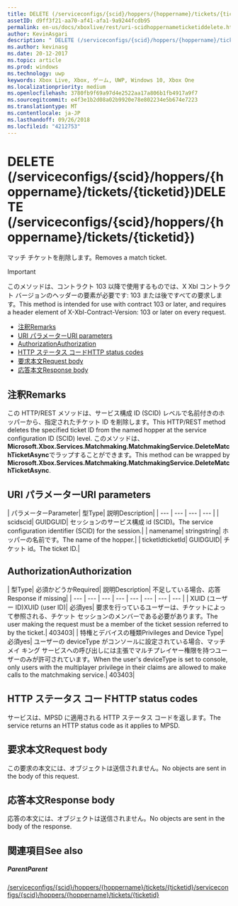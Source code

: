 ```yaml
---
title: DELETE (/serviceconfigs/{scid}/hoppers/{hoppername}/tickets/{ticketid})
assetID: d9ff3f21-aa70-af41-afa1-9a9244fcdb95
permalink: en-us/docs/xboxlive/rest/uri-scidhoppernameticketiddelete.html
author: KevinAsgari
description: " DELETE (/serviceconfigs/{scid}/hoppers/{hoppername}/tickets/{ticketid})"
ms.author: kevinasg
ms.date: 20-12-2017
ms.topic: article
ms.prod: windows
ms.technology: uwp
keywords: Xbox Live, Xbox, ゲーム, UWP, Windows 10, Xbox One
ms.localizationpriority: medium
ms.openlocfilehash: 3780fb9f69a97d4e2522aa17a806b1fb4917a9f7
ms.sourcegitcommit: e4f3e1b2d08a02b9920e78e802234e5b674e7223
ms.translationtype: MT
ms.contentlocale: ja-JP
ms.lasthandoff: 09/26/2018
ms.locfileid: "4212753"
---
```

# <a name="delete-serviceconfigsscidhoppershoppernameticketsticketid"></a><span data-ttu-id="0e728-104">DELETE (/serviceconfigs/{scid}/hoppers/{hoppername}/tickets/{ticketid})</span><span class="sxs-lookup"><span data-stu-id="0e728-104">DELETE (/serviceconfigs/{scid}/hoppers/{hoppername}/tickets/{ticketid})</span></span>

<span data-ttu-id="0e728-105">マッチ チケットを削除します。</span><span class="sxs-lookup"><span data-stu-id="0e728-105">Removes a match ticket.</span></span>

> [!IMPORTANT]
> <span data-ttu-id="0e728-106">このメソッドは、コントラクト 103 以降で使用するものでは、X Xbl コントラクト バージョンのヘッダーの要素が必要です: 103 または後ですべての要求します。</span><span class="sxs-lookup"><span data-stu-id="0e728-106">This method is intended for use with contract 103 or later, and requires a header element of X-Xbl-Contract-Version: 103 or later on every request.</span></span>

  * [<span data-ttu-id="0e728-107">注釈</span><span class="sxs-lookup"><span data-stu-id="0e728-107">Remarks</span></span>](#ID4ET)
  * [<span data-ttu-id="0e728-108">URI パラメーター</span><span class="sxs-lookup"><span data-stu-id="0e728-108">URI parameters</span></span>](#ID4E2)
  * [<span data-ttu-id="0e728-109">Authorization</span><span class="sxs-lookup"><span data-stu-id="0e728-109">Authorization</span></span>](#ID4EGB)
  * [<span data-ttu-id="0e728-110">HTTP ステータス コード</span><span class="sxs-lookup"><span data-stu-id="0e728-110">HTTP status codes</span></span>](#ID4EOC)
  * [<span data-ttu-id="0e728-111">要求本文</span><span class="sxs-lookup"><span data-stu-id="0e728-111">Request body</span></span>](#ID4EXC)
  * [<span data-ttu-id="0e728-112">応答本文</span><span class="sxs-lookup"><span data-stu-id="0e728-112">Response body</span></span>](#ID4ECD)

<a id="ID4ET"></a>


## <a name="remarks"></a><span data-ttu-id="0e728-113">注釈</span><span class="sxs-lookup"><span data-stu-id="0e728-113">Remarks</span></span>

<span data-ttu-id="0e728-114">この HTTP/REST メソッドは、サービス構成 ID (SCID) レベルで名前付きのホッパーから、指定されたチケット ID を削除します。</span><span class="sxs-lookup"><span data-stu-id="0e728-114">This HTTP/REST method deletes the specified ticket ID from the named hopper at the service configuration ID (SCID) level.</span></span> <span data-ttu-id="0e728-115">このメソッドは、 **Microsoft.Xbox.Services.Matchmaking.MatchmakingService.DeleteMatchTicketAsync**でラップすることができます。</span><span class="sxs-lookup"><span data-stu-id="0e728-115">This method can be wrapped by **Microsoft.Xbox.Services.Matchmaking.MatchmakingService.DeleteMatchTicketAsync**.</span></span>  
<a id="ID4E2"></a>


## <a name="uri-parameters"></a><span data-ttu-id="0e728-116">URI パラメーター</span><span class="sxs-lookup"><span data-stu-id="0e728-116">URI parameters</span></span>

| <span data-ttu-id="0e728-117">パラメーター</span><span class="sxs-lookup"><span data-stu-id="0e728-117">Parameter</span></span>| <span data-ttu-id="0e728-118">型</span><span class="sxs-lookup"><span data-stu-id="0e728-118">Type</span></span>| <span data-ttu-id="0e728-119">説明</span><span class="sxs-lookup"><span data-stu-id="0e728-119">Description</span></span>|
| --- | --- | --- | --- |
| <span data-ttu-id="0e728-120">scid</span><span class="sxs-lookup"><span data-stu-id="0e728-120">scid</span></span>| <span data-ttu-id="0e728-121">GUID</span><span class="sxs-lookup"><span data-stu-id="0e728-121">GUID</span></span>| <span data-ttu-id="0e728-122">セッションのサービス構成 id (SCID)。</span><span class="sxs-lookup"><span data-stu-id="0e728-122">The service configuration identifier (SCID) for the session.</span></span>|
| <span data-ttu-id="0e728-123">name</span><span class="sxs-lookup"><span data-stu-id="0e728-123">name</span></span>| <span data-ttu-id="0e728-124">string</span><span class="sxs-lookup"><span data-stu-id="0e728-124">string</span></span>| <span data-ttu-id="0e728-125">ホッパーの名前です。</span><span class="sxs-lookup"><span data-stu-id="0e728-125">The name of the hopper.</span></span>|
| <span data-ttu-id="0e728-126">ticketId</span><span class="sxs-lookup"><span data-stu-id="0e728-126">ticketId</span></span>| <span data-ttu-id="0e728-127">GUID</span><span class="sxs-lookup"><span data-stu-id="0e728-127">GUID</span></span>| <span data-ttu-id="0e728-128">チケット id。</span><span class="sxs-lookup"><span data-stu-id="0e728-128">The ticket ID.</span></span>|

<a id="ID4EGB"></a>


## <a name="authorization"></a><span data-ttu-id="0e728-129">Authorization</span><span class="sxs-lookup"><span data-stu-id="0e728-129">Authorization</span></span>

| <span data-ttu-id="0e728-130">型</span><span class="sxs-lookup"><span data-stu-id="0e728-130">Type</span></span>| <span data-ttu-id="0e728-131">必須かどうか</span><span class="sxs-lookup"><span data-stu-id="0e728-131">Required</span></span>| <span data-ttu-id="0e728-132">説明</span><span class="sxs-lookup"><span data-stu-id="0e728-132">Description</span></span>| <span data-ttu-id="0e728-133">不足している場合、応答</span><span class="sxs-lookup"><span data-stu-id="0e728-133">Response if missing</span></span>|
| --- | --- | --- | --- | --- | --- | --- | --- |
| <span data-ttu-id="0e728-134">XUID (ユーザー ID)</span><span class="sxs-lookup"><span data-stu-id="0e728-134">XUID (user ID)</span></span>| <span data-ttu-id="0e728-135">必須</span><span class="sxs-lookup"><span data-stu-id="0e728-135">yes</span></span>| <span data-ttu-id="0e728-136">要求を行っているユーザーは、チケットによって参照される、チケット セッションのメンバーである必要があります。</span><span class="sxs-lookup"><span data-stu-id="0e728-136">The user making the request must be a member of the ticket session referred to by the ticket.</span></span>| <span data-ttu-id="0e728-137">403</span><span class="sxs-lookup"><span data-stu-id="0e728-137">403</span></span>|
| <span data-ttu-id="0e728-138">特権とデバイスの種類</span><span class="sxs-lookup"><span data-stu-id="0e728-138">Privileges and Device Type</span></span>| <span data-ttu-id="0e728-139">必須</span><span class="sxs-lookup"><span data-stu-id="0e728-139">yes</span></span>| <span data-ttu-id="0e728-140">ユーザーの deviceType がコンソールに設定されている場合、マッチメイ キング サービスへの呼び出しには主張でマルチプレイヤー権限を持つユーザーのみが許可されています。</span><span class="sxs-lookup"><span data-stu-id="0e728-140">When the user's deviceType is set to console, only users with the multiplayer privilege in their claims are allowed to make calls to the matchmaking service.</span></span>| <span data-ttu-id="0e728-141">403</span><span class="sxs-lookup"><span data-stu-id="0e728-141">403</span></span>|

<a id="ID4EOC"></a>


## <a name="http-status-codes"></a><span data-ttu-id="0e728-142">HTTP ステータス コード</span><span class="sxs-lookup"><span data-stu-id="0e728-142">HTTP status codes</span></span>

<span data-ttu-id="0e728-143">サービスは、MPSD に適用される HTTP ステータス コードを返します。</span><span class="sxs-lookup"><span data-stu-id="0e728-143">The service returns an HTTP status code as it applies to MPSD.</span></span>  
<a id="ID4EXC"></a>


## <a name="request-body"></a><span data-ttu-id="0e728-144">要求本文</span><span class="sxs-lookup"><span data-stu-id="0e728-144">Request body</span></span>

<span data-ttu-id="0e728-145">この要求の本文には、オブジェクトは送信されません。</span><span class="sxs-lookup"><span data-stu-id="0e728-145">No objects are sent in the body of this request.</span></span>

<a id="ID4ECD"></a>


## <a name="response-body"></a><span data-ttu-id="0e728-146">応答本文</span><span class="sxs-lookup"><span data-stu-id="0e728-146">Response body</span></span>

<span data-ttu-id="0e728-147">応答の本文には、オブジェクトは送信されません。</span><span class="sxs-lookup"><span data-stu-id="0e728-147">No objects are sent in the body of the response.</span></span>

<a id="ID4EPD"></a>


## <a name="see-also"></a><span data-ttu-id="0e728-148">関連項目</span><span class="sxs-lookup"><span data-stu-id="0e728-148">See also</span></span>

<a id="ID4ERD"></a>


##### <a name="parent"></a><span data-ttu-id="0e728-149">Parent</span><span class="sxs-lookup"><span data-stu-id="0e728-149">Parent</span></span>  

[<span data-ttu-id="0e728-150">/serviceconfigs/{scid}/hoppers/{hoppername}/tickets/{ticketid}</span><span class="sxs-lookup"><span data-stu-id="0e728-150">/serviceconfigs/{scid}/hoppers/{hoppername}/tickets/{ticketid}</span></span>](uri-scidhoppernameticketid.md)
